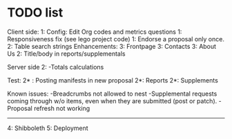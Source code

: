 # TODO list
Client side:
1: Config: Edit Org codes and metrics questions
1: Responsiveness fix (see lego project code)
1: Endorse a proposal only once.
2: Table search strings
Enhancements:
  3: Frontpage
  3: Contacts
  3: About Us
  2: Title/body in reports/supplementals
<!-- -Once over of proposal submission, add categories -->
<!-- -Manifests on voting page -->
<!-- -Only members can vote -->
<!-- -Update contacts. -->
<!-- -Update STF members -->
<!-- -Drawer responsiveness -->
Server side
 2: -Totals calculations
<!-- -Autogenerate proposal numbers / quarters etc -->
<!-- -Publish proposals with >3 sigs -->

Test:
2* : Posting manifests in new proposal
2*: Reports
2*: Supplements

Known issues:
-Breadcrumbs not allowed to nest
-Supplemental requests coming through w/o items, even when they are submitted (post or patch).
-Proposal refresh not working

---
4: Shibboleth
5: Deployment
